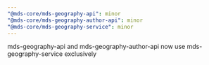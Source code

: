 ```yaml
---
"@mds-core/mds-geography-api": minor
"@mds-core/mds-geography-author-api": minor
"@mds-core/mds-geography-service": minor
---
```


mds-geography-api and mds-geography-author-api now use mds-geography-service exclusively
